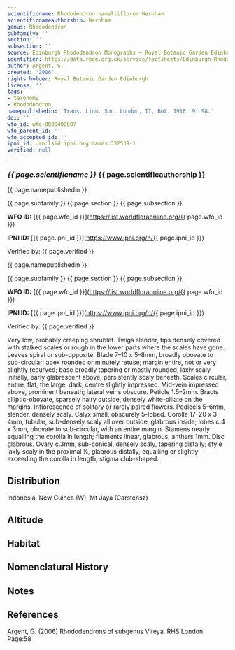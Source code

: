 ```yaml
---
scientificname: Rhododendron hameliiflorum Wernham
scientificnameauthorship: Wernham
genus: Rhododendron
subfamily: ''
section: ''
subsection: ''
source: Edinburgh Rhododendron Monographs – Royal Botanic Garden Edinburgh
identifier: https://data.rbge.org.uk/service/factsheets/Edinburgh_Rhododendron_Monographs.xhtml
author: Argent, G.
created: '2006'
rights holder: Royal Botanic Garden Edinburgh
license: ''
tags:
- taxonomy
- Rhododendron
namepublishedin: 'Trans. Linn. Soc. London, II, Bot. 1916. 9: 98.'
doi: ''
wfo_id: wfo-0000400607
wfo_parent_id: ''
wfo_accepted_id: ''
ipni_id: urn:lsid:ipni.org:names:332539-1
verified: null
---
```

### _{{ page.scientificname }}_ {{ page.scientificauthorship }}
 {{ page.namepublishedin }}

{{ page.subfamily }} {{ page.section }} {{ page.subsection }}

**WFO ID:** [{{ page.wfo_id }}](https://list.worldfloraonline.org/{{ page.wfo_id }})

**IPNI ID:** [{{ page.ipni_id }}](https://www.ipni.org/n/{{ page.ipni_id }})

Verified by: {{ page.verified }}

 {{ page.namepublishedin }}

{{ page.subfamily }} {{ page.section }} {{ page.subsection }}

**WFO ID:** [{{ page.wfo_id }}](https://list.worldfloraonline.org/{{ page.wfo_id }})

**IPNI ID:** [{{ page.ipni_id }}](https://www.ipni.org/n/{{ page.ipni_id }})

Verified by: {{ page.verified }}



Very low, probably creeping shrublet. Twigs slender, tips densely covered with stalked scales or rough in the lower parts where the scales have gone. Leaves spiral or sub-opposite. Blade 7–10 x 5–8mm, broadly obovate to sub-circular; apex rounded or minutely retuse; margin entire, not or very slightly recurved; base broadly tapering or mostly rounded, laxly scaly initially, early glabrescent above, persistently scaly beneath. Scales circular, entire, flat, the large, dark, centre slightly impressed. Mid-vein impressed above, prominent beneath; lateral veins obscure. Petiole 1.5–2mm. Bracts elliptic-obovate, sparsely hairy outside, densely white-ciliate on the margins. Inflorescence of solitary or rarely paired flowers. Pedicels 5–6mm, slender, densely scaly. Calyx small, obscurely 5-lobed. Corolla 17–20 x 3–4mm, tubular, sub-densely scaly all over outside, glabrous inside; lobes c.4 x 3mm, obovate to sub-circular, with an entire margin. Stamens nearly equalling the corolla in length; filaments linear, glabrous; anthers 1mm. Disc glabrous. Ovary c.3mm, sub-conical, densely scaly, tapering distally; style laxly scaly in the proximal ¼, glabrous distally, equalling or slightly exceeding the corolla in length; stigma club-shaped.

## Distribution
Indonesia, New Guinea (W), Mt Jaya (Carstensz)

## Altitude


## Habitat


## Nomenclatural History

                       
## Notes


## References

Argent, G. (2006) Rhododendrons of subgenus Vireya. RHS:London. Page:58
